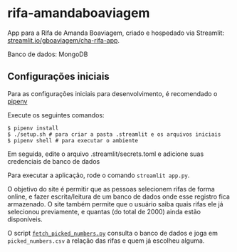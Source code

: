 # rifa-amandaboaviagem

App para a Rifa de Amanda Boaviagem, criado e hospedado via Streamlit: [streamlit.io/gboaviagem/cha-rifa-app](https://share.streamlit.io/gboaviagem/cha-rifa-app/main/app.py).

Banco de dados: MongoDB

## Configurações iniciais

Para as configurações iniciais para desenvolvimento, é recomendado o [pipenv](https://pypi.org/project/pipenv/)

Execute os seguintes comandos:

```
$ pipenv install
$ ./setup.sh # para criar a pasta .streamlit e os arquivos iniciais
$ pipenv shell # para executar o ambiente
```

Em seguida, edite o arquivo .streamlit/secrets.toml e adicione suas credenciais de banco de dados

Para executar a aplicação, rode o comando `streamlit app.py`.

O objetivo do site é permitir que as pessoas selecionem rifas de forma online, e fazer escrita/leitura de um banco de dados onde esse registro fica armazenado. O site também permite que o usuário saiba quais rifas ele já selecionou previamente, e quantas (do total de 2000) ainda estão disponíveis.

O script [`fetch_picked_numbers.py`](./fetch_picked_numbers.py) consulta o banco de dados e joga em `picked_numbers.csv` a relação das rifas e quem já escolheu alguma.

